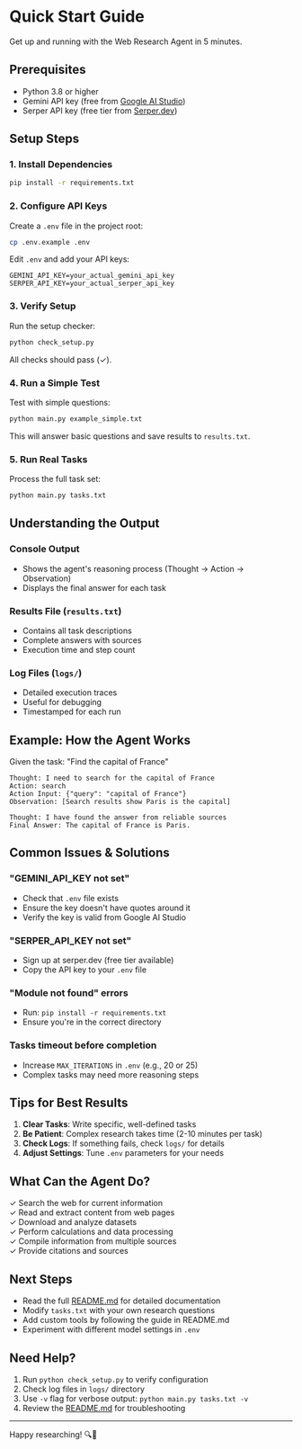 # Quick Start Guide

Get up and running with the Web Research Agent in 5 minutes.

## Prerequisites

- Python 3.8 or higher
- Gemini API key (free from [Google AI Studio](https://makersuite.google.com/app/apikey))
- Serper API key (free tier from [Serper.dev](https://serper.dev))

## Setup Steps

### 1. Install Dependencies

```bash
pip install -r requirements.txt
```

### 2. Configure API Keys

Create a `.env` file in the project root:

```bash
cp .env.example .env
```

Edit `.env` and add your API keys:

```
GEMINI_API_KEY=your_actual_gemini_api_key
SERPER_API_KEY=your_actual_serper_api_key
```

### 3. Verify Setup

Run the setup checker:

```bash
python check_setup.py
```

All checks should pass (✓).

### 4. Run a Simple Test

Test with simple questions:

```bash
python main.py example_simple.txt
```

This will answer basic questions and save results to `results.txt`.

### 5. Run Real Tasks

Process the full task set:

```bash
python main.py tasks.txt
```

## Understanding the Output

### Console Output
- Shows the agent's reasoning process (Thought → Action → Observation)
- Displays the final answer for each task

### Results File (`results.txt`)
- Contains all task descriptions
- Complete answers with sources
- Execution time and step count

### Log Files (`logs/`)
- Detailed execution traces
- Useful for debugging
- Timestamped for each run

## Example: How the Agent Works

Given the task: "Find the capital of France"

```
Thought: I need to search for the capital of France
Action: search
Action Input: {"query": "capital of France"}
Observation: [Search results show Paris is the capital]

Thought: I have found the answer from reliable sources
Final Answer: The capital of France is Paris.
```

## Common Issues & Solutions

### "GEMINI_API_KEY not set"
- Check that `.env` file exists
- Ensure the key doesn't have quotes around it
- Verify the key is valid from Google AI Studio

### "SERPER_API_KEY not set"
- Sign up at serper.dev (free tier available)
- Copy the API key to your `.env` file

### "Module not found" errors
- Run: `pip install -r requirements.txt`
- Ensure you're in the correct directory

### Tasks timeout before completion
- Increase `MAX_ITERATIONS` in `.env` (e.g., 20 or 25)
- Complex tasks may need more reasoning steps

## Tips for Best Results

1. **Clear Tasks**: Write specific, well-defined tasks
2. **Be Patient**: Complex research takes time (2-10 minutes per task)
3. **Check Logs**: If something fails, check `logs/` for details
4. **Adjust Settings**: Tune `.env` parameters for your needs

## What Can the Agent Do?

✓ Search the web for current information  
✓ Read and extract content from web pages  
✓ Download and analyze datasets  
✓ Perform calculations and data processing  
✓ Compile information from multiple sources  
✓ Provide citations and sources  

## Next Steps

- Read the full [README.md](README.md) for detailed documentation
- Modify `tasks.txt` with your own research questions
- Add custom tools by following the guide in README.md
- Experiment with different model settings in `.env`

## Need Help?

1. Run `python check_setup.py` to verify configuration
2. Check log files in `logs/` directory
3. Use `-v` flag for verbose output: `python main.py tasks.txt -v`
4. Review the [README.md](README.md) for troubleshooting

---

Happy researching! 🔍🤖